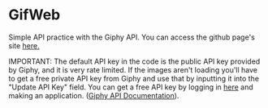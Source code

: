 # GifWeb
Simple API practice with the Giphy API. You can access the github page's site [here.](https://benmwich.github.io/GifWeb/)

IMPORTANT: The default API key in the code is the public API key provided by Giphy, and it is very rate limited. If the images aren't loading you'll have to get a free private API key from Giphy and use that by inputting it into the "Update API Key" field. You can get a free API key by logging in [here](https://developers.giphy.com/dashboard/) and making an application. ([Giphy API Documentation](https://developers.giphy.com/docs/)).
